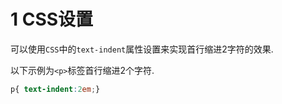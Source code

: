 1 CSS设置
===

可以使用`CSS`中的`text-indent`属性设置来实现首行缩进2字符的效果.

以下示例为`<p>`标签首行缩进2个字符.

```css
p{ text-indent:2em;}
```